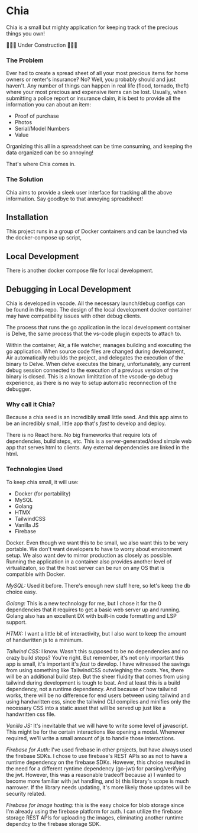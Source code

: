 # Chia

Chia is a small but mighty application for keeping track of the precious things you own!

🚧🚧🚧 Under Construction 🚧🚧🚧

### The Problem

Ever had to create a spread sheet of all your most precious items for home owners or renter's insurance? No? Well, you probably should and just haven't. Any number of things can happen in real life (flood, tornado, theft) where your most precious and expensive items can be lost. Usually, when submitting a police report or insurance claim, it is best to provide all the information you can about an item:

- Proof of purchase
- Photos
- Serial/Model Numbers
- Value

Organizing this all in a spreadsheet can be time consuming, and keeping the data organized can be so annoying!

That's where Chia comes in.

### The Solution

Chia aims to provide a sleek user interface for tracking all the above information. Say goodbye to that annoying spreadsheet!

## Installation

This project runs in a group of Docker containers and can be launched via the docker-compose up script,

## Local Development

There is another docker compose file for local development.

## Debugging in Local Development

Chia is developed in vscode. All the necessary launch/debug configs can be found in this repo. The design of the local development docker container may have compatibility issues with other debug clients.

The process that runs the go application in the local development container is Delve, the same process that the vs-code plugin expects to attach to.

Within the container, Air, a file watcher, manages building and executing the go application. When source code files are changed during development, Air automatically rebuilds the project, and delegates the execution of the binary to Delve. When delve executes the binary, unfortunately, any current debug session connected to the execution of a previous version of the binary is closed. This is a known limititation of the vscode-go debug experience, as there is no way to setup automatic reconnection of the debugger.

### Why call it Chia?

Because a chia seed is an incredibliy small little seed. And this app aims to be an incredibly small, little app that's _fast_ to develop and deploy.

There is no React here. No big frameworks that require lots of dependencies, build steps, etc. This is a server-generated/dead simple web app that serves html to clients. Any external dependencies are linked in the html.

### Technologies Used

To keep chia small, it will use:

- Docker (for portability)
- MySQL
- Golang
- HTMX
- TailwindCSS
- Vanilla JS
- Firebase

Docker. Even though we want this to be small, we also want this to be very portable. We don't want developers to have to worry about environment setup. We also want dev to mirror production as closely as possible. Running the application in a container also provides another level of virtualizaton, so that the host server can be run on any OS that is compatible with Docker.

_MySQL:_ Used it before. There's enough new stuff here, so let's keep the db choice easy.

_Golang:_ This is a new technology for me, but I chose it for the 0 dependencies that it requires to get a basic web server up and running. Golang also has an excellent DX with built-in code formatting and LSP support.

_HTMX:_ I want a little bit of interactivity, but I also want to keep the amount of handwritten js to a minimum.

_Tailwind CSS:_ I know. Wasn't this supposed to be no dependencies and no crazy build steps? You're right. But remember, it's not only important this app is small, it's important it's _fast_ to develop. I have witnessed the savings from using something like TailwindCSS outwieghing the costs. Yes, there will be an additional build step. But the sheer fluidity that comes from using tailwind during development is tough to beat. And at least this is a build dependency, not a runtime dependency. And because of how tailwind works, there will be no difference for end users between using tailwind and using handwritten css, since the tailwind CLI compiles and minifies only the necessary CSS into a static asset that will be served up just like a handwritten css file.

_Vanilla JS:_ It's inevitable that we will have to write some level of javascript. This might be for the certain interactions like opening a modal. Whenever required, we'll write a small amount of js to handle those interactions.

_Firebase for Auth:_ I've used firebase in other projects, but have always used the firebase SDKs. I chose to use firebase's REST APIs so as not to have a runtime dependency on the firebase SDKs. However, this choice resulted in the need for a different ryntime dependency (go-jwt) for parsing/verifying the jwt. However, this was a reasonable tradeoff because a) I wanted to become more familiar with jwt handling, and b) this library's scope is much narrower. If the library needs updating, it's more likely those updates will be security related.

_Firebase for Image hosting:_ this is the easy choice for blob storage since I'm already using the firebase platform for auth. I can utilize the firebase storage REST APIs for uploading the images, eliminating another runtime dependcy to the firebase storage SDK.
